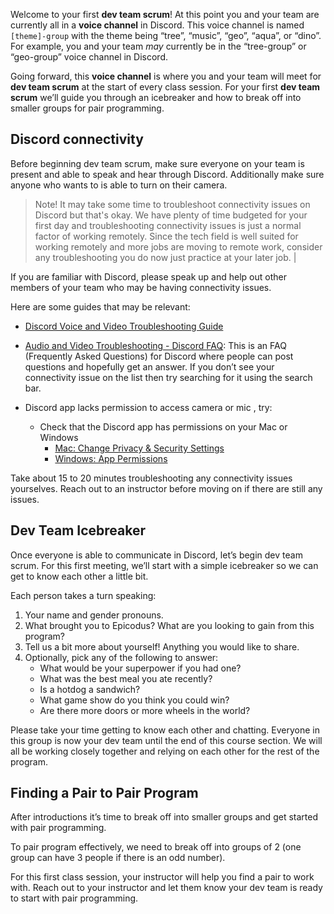 Welcome to your first **dev team scrum**! At this point you and your team are currently all in a **voice channel** in Discord. This voice channel is named `[theme]-group` with the theme being “tree”, “music”, “geo”, “aqua”, or “dino”. For example, you and your team _may_ currently be in the “tree-group” or “geo-group” voice channel in Discord. 

Going forward, this **voice channel** is where you and your team will meet for **dev team scrum** at the start of every class session. For your first **dev team scrum** we’ll guide you through an icebreaker and how to break off into smaller groups for pair programming.


## Discord connectivity
Before beginning dev team scrum, make sure everyone on your team is present and able to speak and hear through Discord. Additionally make sure anyone who wants to is able to turn on their camera. 

>Note!
>It may take some time to troubleshoot connectivity issues on Discord but that's okay. We have plenty of time budgeted for your first day and troubleshooting connectivity issues is just a normal factor of working remotely. Since the tech field is well suited for working remotely and more jobs are moving to remote work, consider any troubleshooting you do now just practice at your later job. |

If you are familiar with Discord, please speak up and help out other members of your team who may be having connectivity issues. 

Here are some guides that may be relevant:

* [Discord Voice and Video Troubleshooting Guide](https://support.discord.com/hc/en-us/articles/360045138471-Discord-Voice-and-Video-Troubleshooting-Guide#h_0098f091-6bc4-4964-b54c-4e6a7e96cb14)

* [Audio and Video Troubleshooting - Discord FAQ](https://support.discord.com/hc/en-us/sections/360007770612-Audio-and-Video-Troubleshooting): This is an FAQ (Frequently Asked Questions) for Discord where people can post questions and hopefully get an answer. If you don’t see your connectivity issue on the list then try searching for it using the search bar.

* Discord app lacks permission to access camera or mic , try:

    * Check that the Discord app has permissions on your Mac or Windows
        * [Mac: Change Privacy & Security Settings](https://support.apple.com/guide/mac-help/change-privacy-security-settings-on-mac-mchl211c911f/13.0/mac/13.0)
        * [Windows: App Permissions](https://support.microsoft.com/en-us/windows/app-permissions-aea98a7c-b61a-1930-6ed0-47f0ed2ee15c)

Take about 15 to 20 minutes troubleshooting any connectivity issues yourselves. Reach out to an instructor before moving on if there are still any issues.

## Dev Team Icebreaker
Once everyone is able to communicate in Discord, let’s begin dev team scrum. For this first meeting, we’ll start with a simple icebreaker so we can get to know each other a little bit.

Each person takes a turn speaking:

1. Your name and gender pronouns.
2. What brought you to Epicodus? What are you looking to gain from this program?
3. Tell us a bit more about yourself! Anything you would like to share.
4. Optionally, pick any of the following to answer:
    * What would be your superpower if you had one?
    * What was the best meal you ate recently?
    * Is a hotdog a sandwich?
    * What game show do you think you could win?
    * Are there more doors or more wheels in the world?

Please take your time getting to know each other and chatting. Everyone in this group is now your dev team until the end of this course section. We will all be working closely together and relying on each other for the rest of the program.  

## Finding a Pair to Pair Program
After introductions it’s time to break off into smaller groups and get started with pair programming.


To pair program effectively, we need to break off into groups of 2 (one group can have 3 people if there is an odd number).


For this first class session, your instructor will help you find a pair to work with. Reach out to your instructor and let them know your dev team is ready to start with pair programming.
